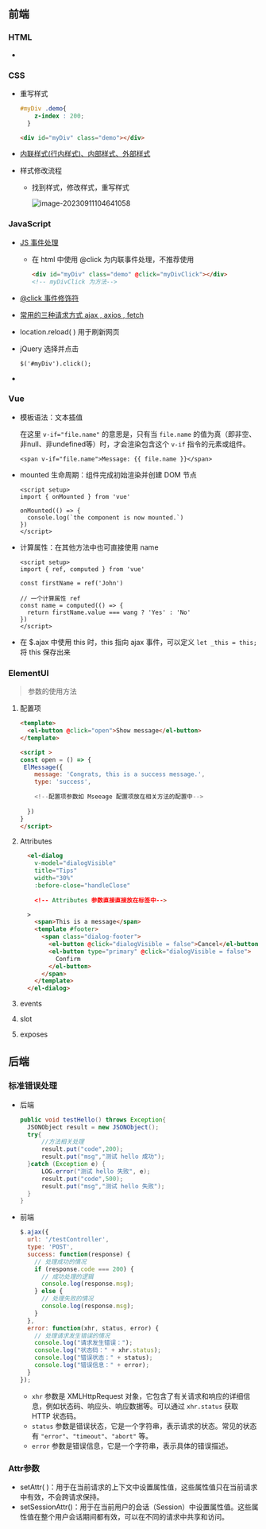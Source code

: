 ## 前端

### HTML

* 



### CSS

* 重写样式

  ```css
  #myDiv .demo{
      z-index : 200;
    }
  ```
  ```html
  <div id="myDiv" class="demo"></div>
  ```

* [内联样式(行内样式)、内部样式、外部样式](https://blog.csdn.net/Natural_mengniu/article/details/118115089)

* 样式修改流程

  * 找到样式，修改样式，重写样式

    ![image-20230911104641058](http://zengxinyou.test.upcdn.net/ocq/image-20230911104641058.png)




### JavaScript

* [JS 事件处理](https://blog.51cto.com/mouday/6596758)

  * 在 html 中使用 @click 为内联事件处理，不推荐使用

    ```html
    <div id="myDiv" class="demo" @click="myDivClick"></div>
    <!-- myDivClick 为方法-->
    ```

* [@click 事件修饰符](https://blog.csdn.net/weixin_45677987/article/details/123125882)

* [常用的三种请求方式 ajax , axios , fetch](https://developer.aliyun.com/article/912661)

* location.reload( ) 用于刷新网页

* jQuery 选择并点击

  ```
  $('#myDiv').click();
  ```

* 




### Vue

* 模板语法：文本插值

  在这里 `v-if="file.name"` 的意思是，只有当 `file.name` 的值为真（即非空、非null、非undefined等）时，才会渲染包含这个 `v-if` 指令的元素或组件。

  ```
  <span v-if="file.name">Message: {{ file.name }}</span>
  ```

* mounted 生命周期：组件完成初始渲染并创建 DOM 节点

  ```vue
  <script setup>
  import { onMounted } from 'vue'
  
  onMounted(() => {
    console.log(`the component is now mounted.`)
  })
  </script>
  ```
  
* 计算属性：在其他方法中也可直接使用 name

  ```vue
  <script setup>
  import { ref, computed } from 'vue'
  
  const firstName = ref('John')
  
  // 一个计算属性 ref
  const name = computed(() => {
    return firstName.value === wang ? 'Yes' : 'No'
  })
  </script>
  ```

*  在 $.ajax 中使用 this 时，this 指向 ajax 事件，可以定义 `let _this = this;` 将 this 保存出来

  



### ElementUI

> 参数的使用方法

1. 配置项

   ```html
   <template>
     <el-button @click="open">Show message</el-button>
   </template>
   
   <script >
   const open = () => {
    ElMessage({
       message: 'Congrats, this is a success message.',
       type: 'success',
        
       <!--配置项参数如 Mseeage 配置项放在相关方法的配置中--> 
        
     })
   }
   </script>
   ```

2. Attributes

   ```html
     <el-dialog
       v-model="dialogVisible"
       title="Tips"
       width="30%"
       :before-close="handleClose"
                
       <!-- Attributes 参数直接直接放在标签中-->   
   
     >
       <span>This is a message</span>
       <template #footer>
         <span class="dialog-footer">
           <el-button @click="dialogVisible = false">Cancel</el-button>
           <el-button type="primary" @click="dialogVisible = false">
             Confirm
           </el-button>
         </span>
       </template>
     </el-dialog>
   ```

3. events

4. slot

5. exposes



## 后端

### 标准错误处理

* 后端

  ```java
  public void testHello() throws Exception{
  	JSONObject result = new JSONObject();
  	try{
  		//方法相关处理
  		result.put("code",200);
  		result.put("msg","测试 hello 成功");
  	}catch (Exception e) {
  		LOG.error("测试 hello 失败", e);
  		result.put("code",500);
  		result.put("msg","测试 hello 失败");
  	}
  }
  ```

* 前端

  ```javascript
  $.ajax({
    url: '/testController',
    type: 'POST',
    success: function(response) {
      // 处理成功的情况
      if (response.code === 200) {
        // 成功处理的逻辑
        console.log(response.msg);
      } else {
        // 处理失败的情况
        console.log(response.msg);
      }
    },
    error: function(xhr, status, error) {
      // 处理请求发生错误的情况
      console.log("请求发生错误：");
      console.log("状态码：" + xhr.status);
      console.log("错误状态：" + status);
      console.log("错误信息：" + error);
    }
  });
  ```

  - `xhr` 参数是 XMLHttpRequest 对象，它包含了有关请求和响应的详细信息，例如状态码、响应头、响应数据等。可以通过 `xhr.status` 获取 HTTP 状态码。
  - `status` 参数是错误状态，它是一个字符串，表示请求的状态。常见的状态有 `"error"`、`"timeout"`、`"abort"` 等。
  - `error` 参数是错误信息，它是一个字符串，表示具体的错误描述。



### Attr参数

* setAttr( )：用于在当前请求的上下文中设置属性值，这些属性值只在当前请求中有效，不会跨请求保持。
* setSessionAttr()：用于在当前用户的会话（Session）中设置属性值。这些属性值在整个用户会话期间都有效，可以在不同的请求中共享和访问。





